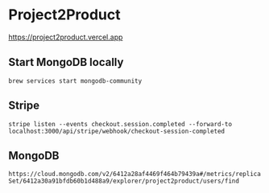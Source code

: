 # Project2Product

https://project2product.vercel.app

## Start MongoDB locally

`brew services start mongodb-community`

## Stripe

`stripe listen --events checkout.session.completed --forward-to localhost:3000/api/stripe/webhook/checkout-session-completed`

## MongoDB

`https://cloud.mongodb.com/v2/6412a28af4469f464b79439a#/metrics/replicaSet/6412a30a91bfdb60b1d488a9/explorer/project2product/users/find`
